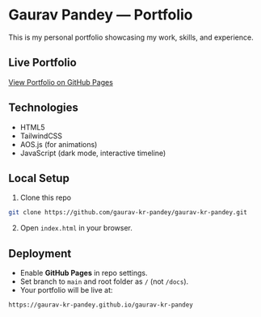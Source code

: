 # Gaurav Pandey — Portfolio

This is my personal portfolio showcasing my work, skills, and experience.

## Live Portfolio
[View Portfolio on GitHub Pages](https://gaurav-kr-pandey.github.io/gaurav-kr-pandey)

## Technologies
- HTML5
- TailwindCSS
- AOS.js (for animations)
- JavaScript (dark mode, interactive timeline)

## Local Setup
1. Clone this repo
```bash
git clone https://github.com/gaurav-kr-pandey/gaurav-kr-pandey.git
```
2. Open `index.html` in your browser.

## Deployment
- Enable **GitHub Pages** in repo settings.
- Set branch to `main` and root folder as `/` (not `/docs`).
- Your portfolio will be live at:
```
https://gaurav-kr-pandey.github.io/gaurav-kr-pandey
```
